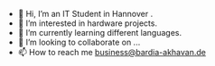 - 👋 Hi, I’m an IT Student in Hannover <Germany>.
- 👀 I’m interested in hardware projects.
- 🌱 I’m currently learning different languages.
- 💞️ I’m looking to collaborate on ...
- 📫 How to reach me business@bardia-akhavan.de

<!---
abardia/abardia is a ✨ special ✨ repository because its `README.md` (this file) appears on your GitHub profile.
You can click the Preview link to take a look at your changes.
--->
